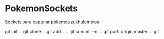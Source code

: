 # PokemonSockets
Sockets para capturar pokemos zukhulemptos


git init
.
.
git clone <link>
.
.
git add .
.
.
git commit -m <mesaje cagado>
.
.
git push origin master
.
.
git 
